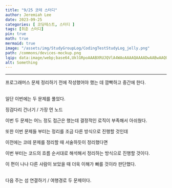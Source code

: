 ```yaml
---
title: "9/25 코테 스터디"
author: Jeremiah Lee
date: 2023-09-25
categories: [ 코딩테스트, 스터디 ]
tags: [취준 스터디]
pin: true
math: true
mermaid: true
image: "/assets/img/StudyGroupLog/CodingTestStudyLog_jelly.png"
path: /commons/devices-mockup.png
lqip: data:image/webp;base64,UklGRpoAAABXRUJQVlA4WAoAAAAQAAAADwAABwAAQUxQSDIAAAARL0AmbZurmr57yyIiqE8oiG0bejIYEQTgqiDA9vqnsUSI6H+oAERp2HZ65qP/VIAWAFZQOCBCAAAA8AEAnQEqEAAIAAVAfCWkAALp8sF8rgRgAP7o9FDvMCkMde9PK7euH5M1m6VWoDXf2FkP3BqV0ZYbO6NA/VFIAAAA
alt: Something
---
```

***

프로그래머스 문제 정리하기 전에 작성했어야 했는 데 깜빡하고 중간에 한다.
<br><br>

일단 이번에는 두 문제를 풀었다.

징검다리 건너기 / 가장 먼 노드

이번 두 문제는 어느 정도 접근은 했는데 결정적인 로직이 부족해서 아쉬웠다.

또한 이번 문제들 부터는 정리를 조금 다른 방식으로 진행할 것인데

이전에는 코테 문제를 정리할 때 서술하듯이 정리했다면

이번 부터는 코드의 흐름 순서대로 해석해서 정리하는 방식으로 진행할 것이다.

이 편이 나나 다른 사람이 보았을 때 더욱 이해가 빠를 것이라 판단했다.
<br><br>

다음 주는 섬 연결하기 / 여행경로 두 문제이다.
